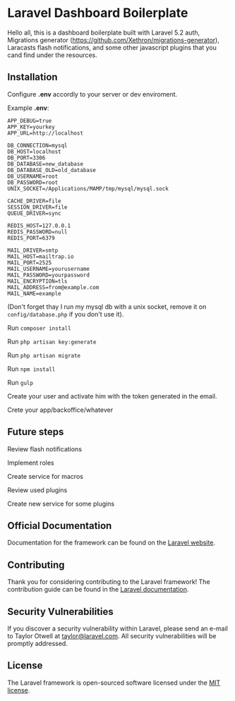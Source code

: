 # Laravel Dashboard Boilerplate

Hello all, this is a dashboard boilerplate built with Laravel 5.2 auth, Migrations generator (https://github.com/Xethron/migrations-generator), Laracasts flash notifications, and some other javascript plugins that you cand find under the resources.

## Installation

Configure **.env** accordly to your server or dev enviroment.

Example **.env**:

```APP_ENV=local
APP_DEBUG=true
APP_KEY=yourkey
APP_URL=http://localhost

DB_CONNECTION=mysql
DB_HOST=localhost
DB_PORT=3306
DB_DATABASE=new_database
DB_DATABASE_OLD=old_database
DB_USERNAME=root
DB_PASSWORD=root
UNIX_SOCKET=/Applications/MAMP/tmp/mysql/mysql.sock

CACHE_DRIVER=file
SESSION_DRIVER=file
QUEUE_DRIVER=sync

REDIS_HOST=127.0.0.1
REDIS_PASSWORD=null
REDIS_PORT=6379

MAIL_DRIVER=smtp
MAIL_HOST=mailtrap.io
MAIL_PORT=2525
MAIL_USERNAME=yourusername
MAIL_PASSWORD=yourpassword
MAIL_ENCRYPTION=tls
MAIL_ADDRESS=from@example.com
MAIL_NAME=example
```

(Don't forget thay I run my mysql db with a unix socket, remove it on `config/database.php` if you don't use it).

Run `composer install`

Run `php artisan key:generate`

Run `php artisan migrate`

Run `npm install`

Run `gulp`

Create your user and activate him with the token generated in the email.

Crete your app/backoffice/whatever

## Future steps
Review flash notifications

Implement roles

Create service for macros

Review used plugins

Create new service for some plugins

## Official Documentation

Documentation for the framework can be found on the [Laravel website](http://laravel.com/docs).

## Contributing

Thank you for considering contributing to the Laravel framework! The contribution guide can be found in the [Laravel documentation](http://laravel.com/docs/contributions).

## Security Vulnerabilities

If you discover a security vulnerability within Laravel, please send an e-mail to Taylor Otwell at taylor@laravel.com. All security vulnerabilities will be promptly addressed.

## License

The Laravel framework is open-sourced software licensed under the [MIT license](http://opensource.org/licenses/MIT).
